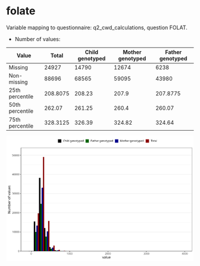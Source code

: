 # folate
Variable mapping to questionnaire: q2_cwd_calculations, question FOLAT.
- Number of values:

| Value | Total | Child genotyped | Mother genotyped | Father genotyped |
| ----- | ----- | --------------- | ---------------- | ---------------- |
| Missing | 24927 | 14790 | 12674 | 6238 |
| Non-missing | 88696 | 68565 | 59095 | 43980 |
| 25th percentile | 208.8075 | 208.23 | 207.9 | 207.8775 |
| 50th percentile | 262.07 | 261.25 | 260.4 | 260.07 |
| 75th percentile | 328.3125 | 326.39 | 324.82 | 324.64 |



![](folate_n.png)



